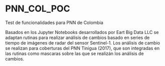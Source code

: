 # PNN_COL_POC
Test de funcionalidades para PNN de Colombia


Basados en los Jupyter Notebooks desarrollados por Eart Big Data LLC se adaptan rutinas para realizar análisis de cambios basado en series de tiempo de imágenes de radar del sensor Sentinel-1. Los análisis de cambio se realizan para coberturas del PNN Tinigua (2017), que son integradas en las rutinas como mascaras sobre las que se realizán los análisis de cambios.
